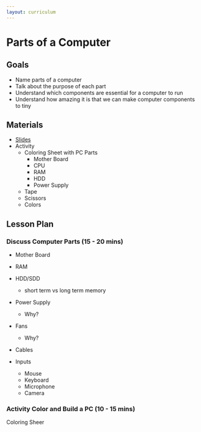 ```yaml
---
layout: curriculum
---
```


# Parts of a Computer

## Goals

* Name parts of a computer
* Talk about the purpose of each part
* Understand which components are essential for a computer to run
* Understand how amazing it is that we can make computer components to tiny

## Materials

* [Slides](https://docs.google.com/presentation/d/1o7f-5UYw-m3OzBKw1VkpNGH7pAHGDGBG_gCl_f03kNA/edit#slide=id.g25f037f13e8_0_93)
* Activity
  * Coloring Sheet with PC Parts
    * Mother Board
    * CPU 
    * RAM 
    * HDD 
    * Power Supply
  * Tape
  * Scissors
  * Colors

## Lesson Plan

### Discuss Computer Parts (15 - 20 mins)

* Mother Board
* RAM
* HDD/SDD
  * short term vs long term memory

* Power Supply
  * Why?

* Fans
  * Why?

* Cables

* Inputs
  * Mouse
  * Keyboard
  * Microphone
  * Camera

### Activity Color and Build a PC (10 - 15 mins)

Coloring Sheer
